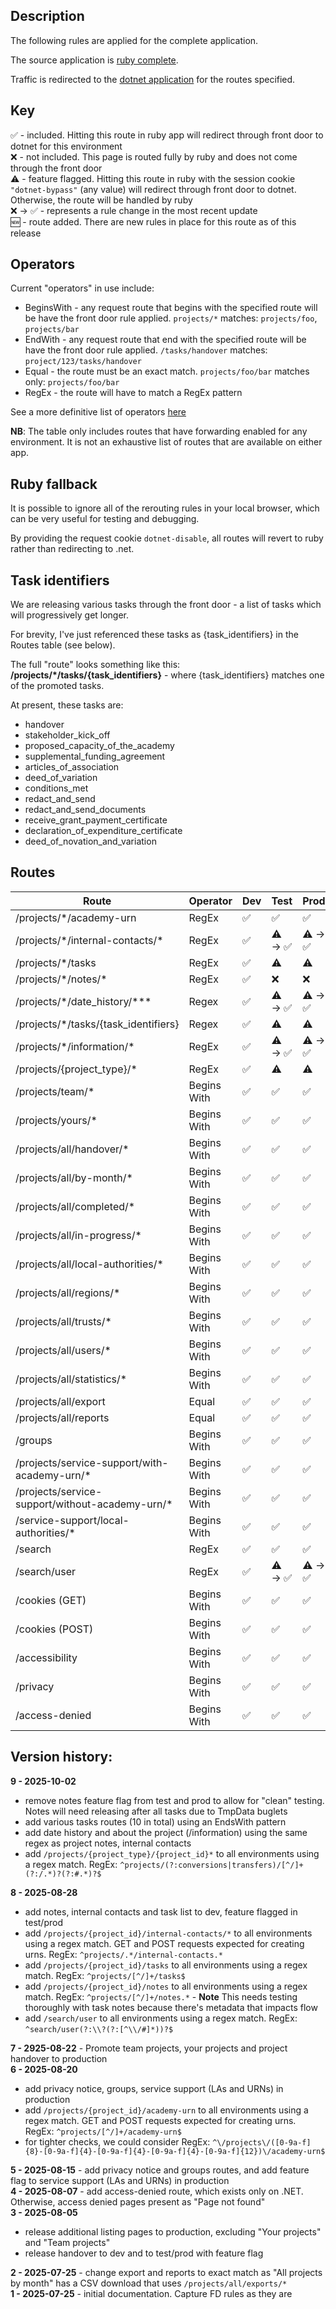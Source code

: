 ## Description
The following rules are applied for the complete application.

The source application is [ruby complete](https://github.com/DFE-Digital/dfe-complete-conversions-transfers-and-changes).

Traffic is redirected to the [dotnet application](https://github.com/DFE-Digital/complete-conversions-transfers-changes) for the routes specified.

## Key

✅ - included. Hitting this route in ruby app will redirect through front door to dotnet for this environment  
❌ - not included. This page is routed fully by ruby and does not come through the front door  
⚠️ - feature flagged. Hitting this route in ruby with the session cookie `"dotnet-bypass"` (any value) will redirect through front door to dotnet. Otherwise, the route will be handled by ruby  
❌ → ✅ - represents a rule change in the most recent update  
🆕 - route added. There are new rules in place for this route as of this release
## Operators

Current "operators" in use include:
 - BeginsWith - any request route that begins with the specified route will be have the front door rule applied. `projects/*` matches: `projects/foo`, `projects/bar`  
 - EndWith - any request route that end with the specified route will be have the front door rule applied. `/tasks/handover` matches: `project/123/tasks/handover`    
 - Equal - the route must be an exact match. `projects/foo/bar` matches only: `projects/foo/bar` 
 - RegEx - the route will have to match a RegEx pattern


See a more definitive list of operators [here](https://learn.microsoft.com/en-us/azure/frontdoor/rules-match-conditions?tabs=portal&pivots=front-door-standard-premium#operator-list)


**NB**: The table only includes routes that have forwarding enabled for any environment. It is not an exhaustive list of routes that are available on either app.

## Ruby fallback

It is possible to ignore all of the rerouting rules in your local browser, which can be very useful for testing and debugging.

By providing the request cookie `dotnet-disable`, all routes will revert to ruby rather than redirecting to .net.

## Task identifiers

We are releasing various tasks through the front door - a list of tasks which will progressively get longer.

For brevity, I've just referenced these tasks as {task_identifiers} in the Routes table (see below).

The full "route" looks something like this: **/projects/\*/tasks/{task_identifiers}** - where {task_identifiers} matches one of the promoted tasks.

At present, these tasks are:
- handover
- stakeholder_kick_off
- proposed_capacity_of_the_academy
- supplemental_funding_agreement
- articles_of_association
- deed_of_variation
- conditions_met
- redact_and_send
- redact_and_send_documents
- receive_grant_payment_certificate
- declaration_of_expenditure_certificate
- deed_of_novation_and_variation

## Routes  

| Route | Operator | Dev | Test | Prod |  
| - | - | - |----| - |
| /projects/*/academy-urn | RegEx | ✅ | ✅  | ✅ |
| /projects/*/internal-contacts/\* | RegEx | ✅ | ⚠️ → ✅ | ⚠️ → ✅ |
| /projects/*/tasks | RegEx | ✅ | ⚠️ | ⚠️ |
| /projects/\*/notes/\* | RegEx | ✅ | ❌  | ❌ |
| /projects/\*/date_history/\*** | Regex | ✅ | ⚠️ → ✅ | ⚠️ → ✅ |
| /projects/\*/tasks/{task_identifiers} | Regex | ✅ | ⚠️ | ⚠️ |
| /projects/\*/information/\* | RegEx | ✅ | ⚠️ → ✅ | ⚠️ → ✅ |
| /projects/{project_type}/\* | RegEx | ✅ | ⚠️ | ⚠️ |
| /projects/team/* | Begins With | ✅ | ✅  | ✅ |
| /projects/yours/* | Begins With | ✅ | ✅  | ✅ |
| /projects/all/handover/* | Begins With | ✅ | ✅  | ✅ |
| /projects/all/by-month/* | Begins With | ✅ | ✅  | ✅ |
| /projects/all/completed/* | Begins With | ✅ | ✅  | ✅ |
| /projects/all/in-progress/* | Begins With | ✅ | ✅  | ✅ |
| /projects/all/local-authorities/* | Begins With | ✅ | ✅  | ✅ |
| /projects/all/regions/* | Begins With | ✅ | ✅  | ✅ |
| /projects/all/trusts/* | Begins With | ✅ | ✅  | ✅ |
| /projects/all/users/* | Begins With | ✅ | ✅  | ✅ |
| /projects/all/statistics/* | Begins With | ✅ | ✅  | ✅ |
| /projects/all/export | Equal | ✅ | ✅  | ✅ |
| /projects/all/reports | Equal | ✅ | ✅  | ✅ |
| /groups | Begins With | ✅ | ✅  | ✅ |
| /projects/service-support/with-academy-urn/* | Begins With | ✅ | ✅  | ✅ |
| /projects/service-support/without-academy-urn/* | Begins With | ✅ | ✅  | ✅ |
| /service-support/local-authorities/* | Begins With | ✅ | ✅  | ✅ |
| /search | RegEx | ✅ | ✅  | ✅ |
| /search/user | RegEx | ✅ | ⚠️ → ✅ | ⚠️ → ✅ |
| /cookies (GET) | Begins With | ✅ | ✅  | ✅ |
| /cookies (POST) | Begins With | ✅ | ✅  | ✅ |
| /accessibility | Begins With | ✅ | ✅  | ✅ |
| /privacy | Begins With | ✅ | ✅  | ✅ |
| /access-denied | Begins With | ✅ | ✅  | ✅ |


## Version history:

**9 - 2025-10-02**
- remove notes feature flag from test and prod to allow for "clean" testing. Notes will need releasing after all tasks due to TmpData buglets  
- add various tasks routes (10 in total) using an EndsWith pattern  
- add date history and about the project (/information) using the same regex as project notes, internal contacts
- add `/projects/{project_type}/{project_id}*` to all environments using a regex match. RegEx: `^projects/(?:conversions|transfers)/[^/]+(?:/.*)?(?:#.*)?$`

**8 - 2025-08-28**
- add notes, internal contacts and task list to dev, feature flagged in test/prod
- add `/projects/{project_id}/internal-contacts/*` to all environments using a regex match. GET and POST requests expected for creating urns. RegEx: `^projects/.*/internal-contacts.*`
- add `/projects/{project_id}/tasks` to all environments using a regex match. RegEx: `^projects/[^/]+/tasks$`
- add `/projects/{project_id}/notes` to all environments using a regex match. RegEx: `^projects/[^/]+/notes.*` - **Note** This needs testing thoroughly with task notes because there's metadata that impacts flow
- add `/search/user` to all environments using a regex match. RegEx: `^search/user(?:\\?(?:[^\\/#]*))?$`

**7 - 2925-08-22** - Promote team projects, your projects and project handover to production  
**6 - 2025-08-20**
- add privacy notice, groups, service support (LAs and URNs) in production
- add `/projects/{project_id}/academy-urn` to all environments using a regex match. GET and POST requests expected for creating urns. RegEx: `^projects/[^/]+/academy-urn$`
- for tighter checks, we could consider RegEx: `^\/projects\/([0-9a-f]{8}-[0-9a-f]{4}-[0-9a-f]{4}-[0-9a-f]{4}-[0-9a-f]{12})\/academy-urn$`

**5 - 2025-08-15** - add privacy notice and groups routes, and add feature flag to service support (LAs and URNs) in production  
**4 - 2025-08-07** - add access-denied route, which exists only on .NET. Otherwise, access denied pages present as "Page not found"  
**3 - 2025-08-05**
- release additional listing pages to production, excluding "Your projects" and "Team projects"
- release handover to dev and to test/prod with feature flag  

**2 - 2025-07-25** - change export and reports to exact match as "All projects by month" has a CSV download that uses `/projects/all/exports/*`  
**1 - 2025-07-25** - initial documentation. Capture FD rules as they are  
